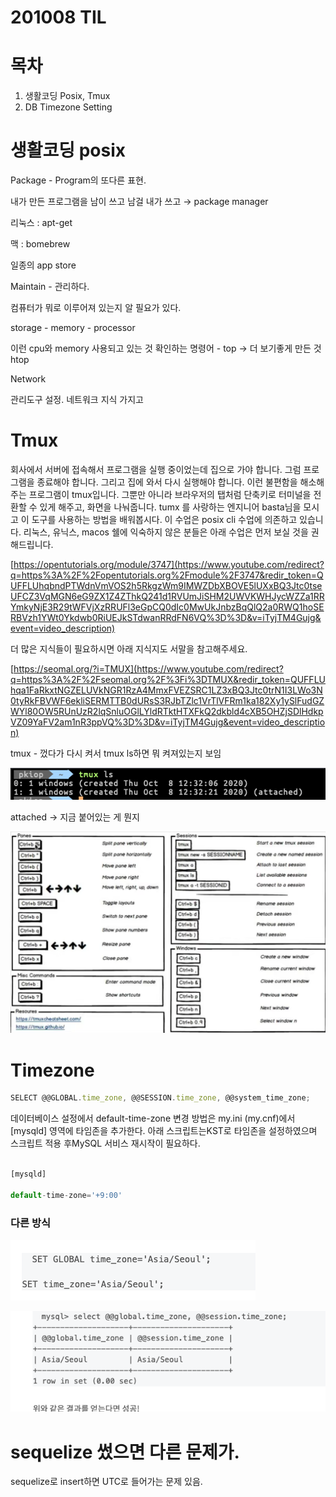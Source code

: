 # 201008 TIL

# 목차

1. 생활코딩 Posix, Tmux
2. DB Timezone Setting

# 생활코딩 posix

Package - Program의 또다른 표현.

내가 만든 프로그램을 남이 쓰고 남걸 내가 쓰고 → package manager 

리눅스 : apt-get

맥 : bomebrew

일종의 app store

Maintain - 관리하다. 

컴퓨터가 뭐로 이루어져 있는지 알 필요가 있다. 

storage - memory - processor

이런 cpu와 memory 사용되고 있는 것 확인하는 명령어 - top → 더 보기좋게 만든 것 htop

Network

관리도구 설정. 네트워크 지식 가지고

# Tmux

회사에서 서버에 접속해서 프로그램을 실행 중이었는데 집으로 가야 합니다. 그럼 프로그램을 종료해야 합니다. 그리고 집에 와서 다시 실행해야 합니다. 이런 불편함을 해소해주는 프로그램이 tmux입니다.
그뿐만 아니라 브라우저의 탭처럼 단축키로 터미널을 전환할 수 있게 해주고, 화면을 나눠줍니다.
tumx 를 사랑하는 엔지니어 basta님을 모시고 이 도구를 사용하는 방법을 배워봅시다.
이 수업은 posix cli 수업에 의존하고 있습니다. 리눅스, 유닉스, macos 쉘에 익숙하지 않은 분들은 아래 수업은 먼저 보실 것을 권해드립니다.

[https://opentutorials.org/module/3747](https://www.youtube.com/redirect?q=https%3A%2F%2Fopentutorials.org%2Fmodule%2F3747&redir_token=QUFFLUhqbndPTWdnVmVOS2h5RkgzWm9IMWZDbXBOVE5lUXxBQ3Jtc0tseUFCZ3VqMGN6eG9ZX1Z4ZThkQ241d1RVUmJiSHM2UWVKWHJycWZZa1RRYmkyNjE3R29tWFVjXzRRUFl3eGpCQ0dIc0MwUkJnbzBqQlQ2a0RWQ1hoSERBVzh1YWt0Ykdwb0RiUEJkSTdwanRRdFN6VQ%3D%3D&v=iTyjTM4Gujg&event=video_description)

더 많은 지식들이 필요하시면 아래 지식지도 서말을 참고해주세요.

[https://seomal.org/?i=TMUX](https://www.youtube.com/redirect?q=https%3A%2F%2Fseomal.org%2F%3Fi%3DTMUX&redir_token=QUFFLUhqa1FaRkxtNGZELUVkNGR1RzA4MmxFVEZSRC1LZ3xBQ3Jtc0trN1I3LWo3N0tyRkFBVWF6ekliSERMTTB0dURsS3RJbTZlc1VrTlVFRm1ka182Xy1ySlFudGZWYl80OW5RUnUzR2lqSnluOGlLYldRTktHTXFkQ2dkbld4cXB5OHZjSDlHdkpVZ09YaFV2am1nR3ppVQ%3D%3D&v=iTyjTM4Gujg&event=video_description)

tmux - 껐다가 다시 켜서 tmux ls하면 뭐 켜져있는지 보임

![201008%20TIL%20861ac43056224286ac9c8b7049cd451d/Untitled.png](201008%20TIL%20861ac43056224286ac9c8b7049cd451d/Untitled.png)

attached → 지금 붙어있는 게 뭔지

![201008%20TIL%20861ac43056224286ac9c8b7049cd451d/Untitled%201.png](201008%20TIL%20861ac43056224286ac9c8b7049cd451d/Untitled%201.png)

# Timezone

```jsx
SELECT @@GLOBAL.time_zone, @@SESSION.time_zone, @@system_time_zone;
```

데이터베이스 설정에서 default-time-zone 변경 방법은 my.ini (my.cnf)에서 [mysqld] 영역에 타임존을 추가한다. 아래 스크립트는KST로 타임존을 설정하였으며 스크립트 적용 후MySQL 서비스 재시작이 필요하다.

```jsx

[mysqld]

default-time-zone='+9:00'

```

### 다른 방식

![201008%20TIL%20861ac43056224286ac9c8b7049cd451d/Untitled%202.png](201008%20TIL%20861ac43056224286ac9c8b7049cd451d/Untitled%202.png)

![201008%20TIL%20861ac43056224286ac9c8b7049cd451d/Untitled%203.png](201008%20TIL%20861ac43056224286ac9c8b7049cd451d/Untitled%203.png)

# sequelize 썼으면 다른 문제가.

sequelize로 insert하면 UTC로 들어가는 문제 있음.